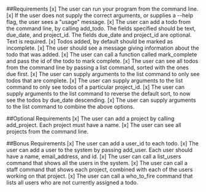 ##Requirements
[x] The user can run your program from the command line.
[x] If the user does not supply the correct arguments, or supplies a --help flag, the user sees a "usage" message.
[x] The user can add a todo from the command line, by calling add_todo. The fields specified should be text, due_date, and project_id. The fields due_date and project_id are optional. Text is required.
[x] Todos added, by default should be marked as incomplete.
[x] The user should see a message giving information about the todo that was added.
[x] The user can call a function called mark_complete and pass the id of the todo to mark complete.
[x] The user can see all todos from the command line by passing a list command, sorted with the ones due first.
[x] The user can supply arguments to the list command to only see todos that are complete.
[x] The user can supply arguments to the list command to only see todos of a particular project_id.
[x] The user can supply arguments to the list command to reverse the default sort, to now see the todos by due_date descending.
[x] The user can supply arguments to the list command to combine the above options.

##Optional Requirements
[x] The user can add a project by calling add_project. Each project must have a name.
[x] The user can see all projects from the command line.

##Bonus Requirements
[x] The user can add a user_id to each todo.
[x] The user can add a user to the system by passing add_user. Each user should have a name, email_address, and id.
[x] The user can call a list_users command that shows all the users in the system.
[x] The user can call a staff command that shows each project, combined with each of the users working on that project.
[x] The user can call a who_to_fire command that lists all users who are not currently assigned a todo.